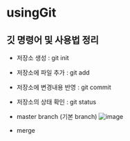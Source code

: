 # usingGit

깃 명령어 및 사용법 정리 
- 
- 저장소 생성 : git init
- 저장소에 파일 추가 : git add <filename>
- 저장소에 변경내용 반영 : git commit
- 저장소의 상태 확인 : git status

- master branch (기본 branch)
![image](https://github.com/user-attachments/assets/bc2999cc-5740-4ba9-8e9d-20d2b36b50e1)

- merge  

